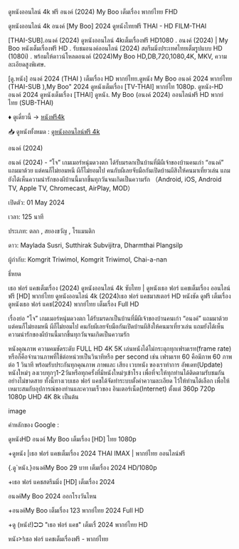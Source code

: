 ดูหนังออนไลน์ 4k ฟรี อนงค์ (2024) My Boo เต็มเรื่อง พากย์ไทย FHD

ดูหนังออนไลน์ 4k อนงค์ [My Boo] 2024 ดูหนังไทยฟรี THAI - HD FILM-THAI

[THAI-SUB].อนงค์ (2024) ดูหนังออนไลน์ 4kเต็มเรื่องฟรี HD1080 . อนงค์ (2024) | My Boo หนังเต็มเรื่องฟรี HD . รับชมอนงค์ออนไลน์ (2024) สตรีมมิ่งประเทศไทยเต็มรูปแบบ HD (1080i) . พร้อมให้ดาวน์โหลดอนงค์ (2024)My Boo HD,DB,720,1080,4K, MKV, ความละเอียดสูงพิเศษ.

[ดู.หนัง] อนงค์ 2024 (THAI ) เต็มเรื่อง HD พากย์ไทย.ดูหนัง My Boo อนงค์ 2024 พากย์ไทย (THAI-SUB ),My Boo" 2024 ดูหนังเต็มเรื่อง [TV-THAI] พากย์ไท 1080p. ดูหนัง-HD อนงค์ 2024 ดูหนังเต็มเรื่อง [THAI] ดูหนัง. My Boo (อนงค์ 2024) ออนไลน์ฟรี HD พากย์ไทย (SUB-THAI)

♦ ดูเดี๋ยวนี้ → <a href="https://t.co/NJFVhJEuT6" rel="nofollow">หนังฟรี4k</a>

📥 ดูหนังทั้งหมด : <a href="https://t.co/NJFVhJEuT6" rel="nofollow">ดูหนังออนไลน์ฟรี 4k</a>

อนงค์ (2024)

อนงค์ (2024) - “โจ” เกมเมอร์หนุ่มดวงตก ได้รับมรดกเป็นบ้านที่มีผีเจ้าของบ้านคนเก่า “อนงค์” แถมมาด้วย แต่คนก็ไม่ยอมหนี ผีก็ไม่ยอมไป คนกับผีเลยจับมือกันเปิดบ้านผีสิงให้คนมาเที่ยวเล่น แถมยังได้เห็นความน่ารักของผีบ้านนี้มากขึ้นทุกวันจนเกิดเป็นความรัก （Android, iOS, Android TV, Apple TV, Chromecast, AirPlay, MOD）

เปิดตัว: 01 May 2024

เวลา: 125 นาที

ประเภท: ตลก , สยองขวัญ , โรแมนติก

ดาว: Maylada Susri, Sutthirak Subvijitra, Dharmthai Plangsilp

ผู้กำกับ: Komgrit Triwimol, Komgrit Triwimol, Chai-a-nan

ธี่หยด

เธอ ฟอร์ แคชเต็มเรื่อง (2024) ดูหนังออนไลน์ 4k ซับไทย | ดูหนังเธอ ฟอร์ แคชเต็มเรื่อง ออนไลน์ฟรี [HD] พากย์ไทย ดูหนังออนไลน์ 4k (2024)เธอ ฟอร์ แคชมาสเตอร์ HD หนังชัด ดูฟรี เต็มเรื่อง ดูหนังเธอ ฟอร์ แคช(2024) พากย์ไทย เต็มเรื่อง Full HD

เรื่องย่อ “โจ” เกมเมอร์หนุ่มดวงตก ได้รับมรดกเป็นบ้านที่มีผีเจ้าของบ้านคนเก่า “อนงค์” แถมมาด้วย แต่คนก็ไม่ยอมหนี ผีก็ไม่ยอมไป คนกับผีเลยจับมือกันเปิดบ้านผีสิงให้คนมาเที่ยวเล่น แถมยังได้เห็นความน่ารักของผีบ้านนี้มากขึ้นทุกวันจนเกิดเป็นความรัก

หนังคุณภาพ ความคมชัดระดับ FULL HD 4K 5K เล่นหนังได้ไม่กระตุกทุกเฟรมเรท(frame rate) หรือก็คือจำนวนภาพที่ใช้ต่อหน่วยเป็นวินาทีหรือ per second เช่น เฟรมเรท 60 คือมีภาพ 60 ภาพต่อ 1 วินาที พร้อมรับประกันทุกคุณภาพ ภาพและ เสียง เวบหนัง ของเราทำการ อัพเดท(Update) หนังใหม่ๆ ลงเวบทุกๆ1-2วันหรือทุกครั้งที่มีหนังใหม่ๆเข้าโรง เพื่อที่จะให้ทุกท่านได้ติดตามรับชมกันอย่างไม่ขาดสาย ทั้งนี้ทางเวบเธอ ฟอร์ แคชได้จัดทำระบบตั้งค่าความละเอียด ไว้ให้ท่านได้เลือก เพื่อให้เหมาะสมกับอุปการณ์ของท่านและความเร็วของ อินเตอร์เน็ต(Internet) ตั้งแต่ 360p 720p 1080p UHD 4K 8k เป็นต้น

image

คำหลักของ Google :

ดูหนังHD อนงค์ My Boo เต็มเรื่อง [HD] ไทย 1080p

+ดูหนัง |เธอ ฟอร์ แคชเต็มเรื่อง 2024 THAI IMAX | พากย์ไทย ออนไลน์ฟรี

{.ดู`หนัง.}อนงค์My Boo 29 บาท เต็มเรื่อง 2024 HD/1080p

+เธอ ฟอร์ แคชสตรีมมิ่ง [HD] เต็มเรื่อง 2024

อนงค์My Boo 2024 ออกโรงวันไหน

+อนงค์My Boo เต็มเรื่อง 123 พากย์ไทย 2024 Full HD

+ดู (หนัง!)➲➲ "เธอ ฟอร์ แคช" เต็มเรื่ 2024 พากย์ไทย HD

หนัง>!เธอ ฟอร์ แคชเต็มเรื่องฟรี - พากย์ไทย
